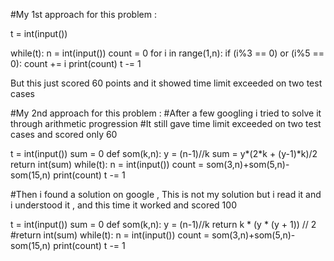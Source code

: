 #My 1st approach for this problem :

t = int(input())

while(t):
    n = int(input())
    count = 0 
    for i in range(1,n):
        if (i%3 == 0) or (i%5 == 0):
            count += i
    print(count) 
    t -= 1
    
But this just scored 60 points and it showed time limit exceeded on two test cases

#My 2nd approach for this problem :
#After a few googling i tried to solve it through arithmetic progression
#It still gave time limit exceeded on two test cases and scored only 60

t = int(input())
sum = 0
def som(k,n):
    y = (n-1)//k
    sum =  y*(2*k + (y-1)*k)/2
    return int(sum)
while(t):
    n = int(input())
    count = som(3,n)+som(5,n)-som(15,n)
    print(count)
    t -= 1


#Then i found a solution on google , This is not my solution but i read it and i understood it , and this time it worked and scored 100

t = int(input())
sum = 0
def som(k,n):
    y = (n-1)//k
    return k * (y * (y + 1)) // 2
    #return int(sum)
while(t):
    n = int(input())
    count = som(3,n)+som(5,n)-som(15,n)
    print(count)
    t -= 1



